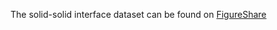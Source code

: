 The solid-solid interface dataset can be found on [FigureShare](https://figshare.com/articles/dataset/Dataset_for_the_solid-solid_interface_GaF3-LiCl/29646494?file=56554961)
